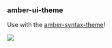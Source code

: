 
### amber-ui-theme

Use with the [amber-syntax-theme](https://github.com/aleclarson/amber-syntax-theme)!

![](screenshot.png)
